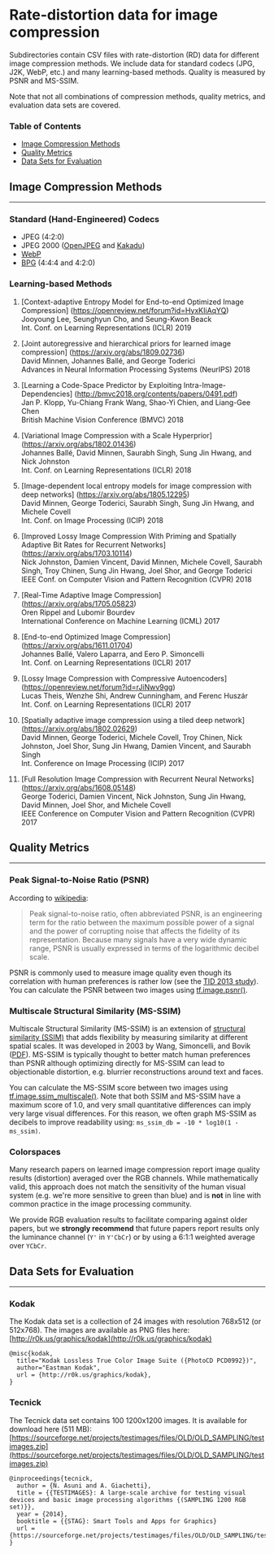 # Rate-distortion data for image compression

Subdirectories contain CSV files with rate-distortion (RD) data for different
image compression methods. We include data for standard codecs (JPG, J2K, WebP,
etc.) and many learning-based methods. Quality is measured by PSNR and MS-SSIM.

Note that not all combinations of compression methods, quality metrics, and
evaluation data sets are covered.

### Table of Contents

* [Image Compression Methods](#image_compression_methods)
* [Quality Metrics](#quality_metrics)
* [Data Sets for Evaluation](#data_sets_for_evaluation)

## Image Compression Methods

--------------------------------------------------------------------------------

### Standard (Hand-Engineered) Codecs

*   JPEG (4:2:0)
*   JPEG 2000 ([OpenJPEG](https://www.openjpeg.org) and
               [Kakadu](https://kakadusoftware.com/))
*   [WebP](https://developers.google.com/speed/webp)
*   [BPG](https://bellard.org/bpg/) (4:4:4 and 4:2:0)

### Learning-based Methods

1.   [Context-adaptive Entropy Model for End-to-end Optimized Image Compression]
    (https://openreview.net/forum?id=HyxKIiAqYQ) \
    Jooyoung Lee, Seunghyun Cho, and Seung-Kwon Beack \
    Int. Conf. on Learning Representations (ICLR) 2019

2.  [Joint autoregressive and hierarchical priors for learned image
    compression]
    (https://arxiv.org/abs/1809.02736) \
    David Minnen, Johannes Ballé, and George Toderici \
    Advances in Neural Information Processing Systems (NeurIPS) 2018

3.  [Learning a Code-Space Predictor by Exploiting Intra-Image-Dependencies]
    (http://bmvc2018.org/contents/papers/0491.pdf) \
    Jan P. Klopp, Yu-Chiang Frank Wang, Shao-Yi Chien, and Liang-Gee Chen \
    British Machine Vision Conference (BMVC) 2018

4.  [Variational Image Compression with a Scale Hyperprior]
    (https://arxiv.org/abs/1802.01436) \
    Johannes Ballé, David Minnen, Saurabh Singh, Sung Jin Hwang, and Nick
    Johnston \
    Int. Conf. on Learning Representations (ICLR) 2018

5.  [Image-dependent local entropy models for image compression with deep
    networks]
    (https://arxiv.org/abs/1805.12295) \
    David Minnen, George Toderici, Saurabh Singh, Sung Jin Hwang, and Michele
    Covell \
    Int. Conf. on Image Processing (ICIP) 2018

6.  [Improved Lossy Image Compression With Priming and Spatially Adaptive Bit
    Rates for Recurrent Networks]
    (https://arxiv.org/abs/1703.10114) \
    Nick Johnston, Damien Vincent, David Minnen, Michele Covell, Saurabh Singh,
    Troy Chinen, Sung Jin Hwang, Joel Shor, and George Toderici \
    IEEE Conf. on Computer Vision and Pattern Recognition (CVPR) 2018

7.  [Real-Time Adaptive Image Compression]
    (https://arxiv.org/abs/1705.05823) \
    Oren Rippel and Lubomir Bourdev \
    International Conference on Machine Learning (ICML) 2017

8.  [End-to-end Optimized Image Compression]
    (https://arxiv.org/abs/1611.01704) \
    Johannes Ballé, Valero Laparra, and Eero P. Simoncelli \
    Int. Conf. on Learning Representations (ICLR) 2017

9.  [Lossy Image Compression with Compressive Autoencoders]
    (https://openreview.net/forum?id=rJiNwv9gg) \
    Lucas Theis, Wenzhe Shi, Andrew Cunningham, and Ferenc Huszár \
    Int. Conf. on Learning Representations (ICLR) 2017

10. [Spatially adaptive image compression using a tiled deep network]
    (https://arxiv.org/abs/1802.02629) \
    David Minnen, George Toderici, Michele Covell, Troy Chinen, Nick Johnston,
    Joel Shor, Sung Jin Hwang, Damien Vincent, and Saurabh Singh \
    Int. Conference on Image Processing (ICIP) 2017

11. [Full Resolution Image Compression with Recurrent Neural Networks]
    (https://arxiv.org/abs/1608.05148) \
    George Toderici, Damien Vincent, Nick Johnston, Sung Jin Hwang, David
    Minnen, Joel Shor, and Michele Covell \
    IEEE Conference on Computer Vision and Pattern Recognition (CVPR) 2017

## Quality Metrics

--------------------------------------------------------------------------------

### Peak Signal-to-Noise Ratio (PSNR)

According to
[wikipedia](https://en.wikipedia.org/wiki/Peak_signal-to-noise_ratio):

> Peak signal-to-noise ratio, often abbreviated PSNR, is an engineering term for
> the ratio between the maximum possible power of a signal and the power of
> corrupting noise that affects the fidelity of its representation. Because many
> signals have a very wide dynamic range, PSNR is usually expressed in terms of
> the logarithmic decibel scale.

PSNR is commonly used to measure image quality even though its correlation with
human preferences is rather low (see the [TID 2013
study](http://www.ponomarenko.info/tid2013.htm)). You can calculate the PSNR
between two images using
[tf.image.psnr()](https://www.tensorflow.org/api_docs/python/tf/image/psnr).

### Multiscale Structural Similarity (MS-SSIM)

Multiscale Structural Similarity (MS-SSIM) is an extension of [structural
similarity (SSIM)](https://en.wikipedia.org/wiki/Structural_similarity) that
adds flexibility by measuring similarity at different spatial scales. It was
developed in 2003 by Wang, Simoncelli, and Bovik
([PDF](https://www.cns.nyu.edu/pub/eero/wang03b.pdf)). MS-SSIM is typically
thought to better match human preferences than PSNR although optimizing directly
for MS-SSIM can lead to objectionable distortion, e.g. blurrier reconstructions
around text and faces.

You can calculate the MS-SSIM score between two images using
[tf.image.ssim_multiscale()](
https://www.tensorflow.org/api_docs/python/tf/image/ssim_multiscale). Note that
both SSIM and MS-SSIM have a maximum score of 1.0, and very small quantitative
differences can imply very large visual differences. For this reason, we often
graph MS-SSIM as decibels to improve readability using: `ms_ssim_db = -10 *
log10(1 - ms_ssim)`.

### Colorspaces

Many research papers on learned image compression report image quality results
(distortion) averaged over the RGB channels. While mathematically valid, this
approach does not match the sensitivity of the human visual system (e.g. we're
more sensitive to green than blue) and is **not** in line with common practice
in the image processing community.

We provide RGB evaluation results to facilitate comparing against older papers,
but we **strongly recommend** that future papers report results only the
luminance channel (`Y'` in `Y'CbCr`) or by using a 6:1:1 weighted average over
`YCbCr`.

## Data Sets for Evaluation

--------------------------------------------------------------------------------

### Kodak

The Kodak data set is a collection of 24 images with resolution 768x512 (or
512x768). The images are available as PNG files here:
[http://r0k.us/graphics/kodak](http://r0k.us/graphics/kodak)

    @misc{kodak,
      title="Kodak Lossless True Color Image Suite ({PhotoCD PCD0992})",
      author="Eastman Kodak",
      url = {http://r0k.us/graphics/kodak},
    }

### Tecnick

The Tecnick data set contains 100 1200x1200 images. It is available for download
here (511 MB):
[https://sourceforge.net/projects/testimages/files/OLD/OLD_SAMPLING/testimages.zip](https://sourceforge.net/projects/testimages/files/OLD/OLD_SAMPLING/testimages.zip)

    @inproceedings{tecnick,
      author = {N. Asuni and A. Giachetti},
      title = {{TESTIMAGES}: A large-scale archive for testing visual devices and basic image processing algorithms {(SAMPLING 1200 RGB set)}},
      year = {2014},
      booktitle = {{STAG}: Smart Tools and Apps for Graphics}
      url = {https://sourceforge.net/projects/testimages/files/OLD/OLD_SAMPLING/testimages.zip},
    }
